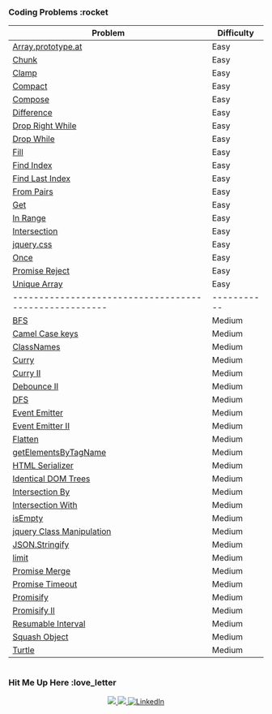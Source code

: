 ### Coding Problems :rocket

| Problem                                                | Difficulty |
| ------------------------------------------------------ | ----------- |
| [Array.prototype.at](./Easy/arrayPrototypeAt/arrayPrototype.md) | Easy |
| [Chunk](./Easy/chunk/chunk.md) | Easy | 
| [Clamp](./Easy/clamp/clamp.md) | Easy | 
| [Compact](./Easy/compact/compact.md) | Easy | 
| [Compose](./Easy/compose/compose.md) | Easy | 
| [Difference](./Easy/difference/difference.md) | Easy | 
| [Drop Right While](./Easy/dropRightWhile/dropRightWhile.md) | Easy | 
| [Drop While](./Easy/dropWhile/dropWhile.md) | Easy | 
| [Fill](./Easy/fill/fill.md) | Easy | 
| [Find Index](./Easy/findIndex/findIndex.md) | Easy | 
| [Find Last Index](./Easy/findLastIndex/findLastIndex.md) | Easy | 
| [From Pairs](./Easy/fromPairs/fromPairs.md) | Easy | 
| [Get](./Easy/get/get.md) | Easy | 
| [In Range](./Easy/inRange/inRange.md) | Easy | 
| [Intersection](./Easy/intersection/intersection.md) | Easy | 
| [jquery.css](./Easy/jqueryCss/jqueryCss.md) | Easy | 
| [Once](./Easy/once/once.md) | Easy | 
| [Promise Reject](./Easy/promiseReject/promiseReject.md) | Easy | 
| [Unique Array](./Easy/uniqueArray/uniqueArray.md) | Easy | 
| ------------------------------------------------------ | ----------- |
| [BFS](./Medium/bfs/bfs.md) | Medium |
| [Camel Case keys](./Medium/camelCaseKeys/camelCaseKeys.md) | Medium | 
| [ClassNames](./Medium/classNames/classNames.md) | Medium | 
| [Curry](./Medium/curry/curry.md) | Medium | 
| [Curry II](./Medium/curry-II/curry-II.md) | Medium | 
| [Debounce II](./Medium/debounce-II/debounce-II.md) | Medium | 
| [DFS](./Medium/dfs/dfs.md) | Medium | 
| [Event Emitter](./Medium/eventEmitter/eventEmitter.md) | Medium | 
| [Event Emitter II](./Medium/eventEmitter-II/eventEmitter-II.md) | Medium | 
| [Flatten](./Medium/flatten/flatten.md) | Medium | 
| [getElementsByTagName](./Medium/getElementsByTagName/getElementsByTagName.md) | Medium | 
| [HTML Serializer](./Medium/htmlSerializer/htmlSerializer.md) | Medium | 
| [Identical DOM Trees](./Medium/identicalDomTrees/identicalDomTrees.md) | Medium | 
| [Intersection By](./Medium/intersectionBy/intersectionBy.md) | Medium | 
| [Intersection With](./Medium/intersectionWith/intersectionWith.md) | Medium | 
| [isEmpty](./Medium/isEmpty/isEmpty.md) | Medium | 
| [jquery Class Manipulation](./Medium/jqueryClassManipulation/jqueryClassManipulation.md) | Medium | 
| [JSON.Stringify](./Medium/jsonStringify/jsonStringify.md) | Medium | 
| [limit](./Medium/limit/limit.md) | Medium | 
| [Promise Merge](./Medium/promiseMerge/promiseMerge.md) | Medium | 
| [Promise Timeout](./Medium/promiseTimeout/promiseTimeout.md) | Medium | 
| [Promisify](./Medium/promisify/promisify.md) | Medium | 
| [Promisify II](./Medium/promisify-II/promisify-II.md) | Medium | 
| [Resumable Interval](./Medium/resumableInterval/resumableInterval.md) | Medium | 
| [Squash Object](./Medium/squashObject/squashObject.md) | Medium | 
| [Turtle](./Medium/turtle/turtle.md) | Medium | 


#

### Hit Me Up Here :love_letter
<p align="center">
	<a href="https://github.com/ghoshsuman845" alt="Github" title="github">
       <img src="https://img.shields.io/badge/Follow_Me_For_More_Useful_Repos-15k?style=for-the-badge&color=2088FF&logo=github&logoColor=fff"/>
    </a>
    <a href="https://github.com/ghoshsuman845/ghoshsuman845" alt="Github Stars" title="Star Mark Repo">
        <img src="https://img.shields.io/badge/Shower_stars_if_you_like_my_repos-15k?style=for-the-badge&color=ffd000&logo=apachespark&logoColor=black"/>
    </a>
    <a href="https://www.linkedin.com/in/ghoshsuman0129/">
        <img src="https://img.shields.io/badge/For_Professional_Updates-15k?style=for-the-badge&color=0a66c2&logo=linkedin" alt="LinkedIn"/>
    </a>
</p>
